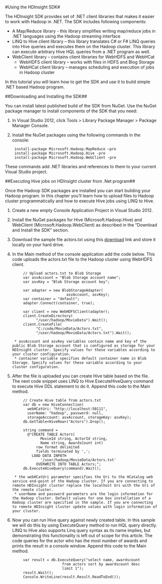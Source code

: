 <properties linkid="manage-services-hdinsight-using-sdk" urlDisplayName="Using the HDInsight SDK" pageTitle="How to use the HDInsight SDK - Windows Azure guidance" metaKeywords="hdinsight sdk, hdinsight .net, hdinsight .net azure" metaDescription="Learn how to use the .Net client SDK for HDInsight." umbracoNaviHide="0" disqusComments="1" writer="sburgess" editor="mollybos" manager="paulettm" />

<div chunk="../chunks/hdinsight-left-nav.md" />

#Using the HDInsight SDK#

The HDInsight SDK provides set of .NET client libraries that makes it easier to work with Hadoop in .NET. The SDK includes following components:

- 	A Map/Reduce library - this library simplifies writing map/reduce jobs in .NET languages using the Hadoop streaming interface
- 	LINQ to Hive client library – this library translates C# or F# LINQ queries into Hive queries and executes them on the Hadoop cluster. This library can execute arbitrary Hive HQL queries from a .NET program as well.
- 	WebClient library – contains client libraries for WebHDFS and WebHCat
	- 	WebHDFS client library – works with files in HDFS and Blog Storage
	- WebHCat client library – manages scheduling and execution of jobs in Hadoop cluster

In this tutorial you will learn how to get the SDK and use it to build simple .NET based Hadoop program.

##Downloading and Installing the SDK##

You can install latest published build of the SDK from NuGet. Use the NuGet package manager to install components of the SDK that you need:

1. In Visual Studio 2012, click Tools > Library Package Manager > Package Manager Console.
2. Install the NuGet packages using the following commands in the console:

		install-package Microsoft.Hadoop.MapReduce –pre
		install-package Microsoft.Hadoop.Hive -pre 
		install-package Microsoft.Hadoop.WebClient -pre 

These commands add .NET libraries and references to them to your current Visual Studio project.

##Executing Hive jobs on HDInsight cluster from .Net program##

Once the Hadoop SDK packages are installed you can start building your Hadoop program. In this chapter you’ll learn how to upload files to Hadoop cluster programmatically and how to execute Hive jobs using LINQ to Hive.

1. Create a new empty Console Application Project in Visual Studio 2012.
2. Install the NuGet packages for Hive (Microsoft.Hadoop.Hive) and WebClient (Microsoft.Hadoop.WebClient) as described in the “Download and Install the SDK” section. 
3. Download the sample file actors.txt using this [download](http://go.microsoft.com/fwlink/?LinkID=286223) link and store it locally on your hard drive.
4. In the Main method of the console application add the code below. This code uploads the actors.txt file to the Hadoop cluster using WebHDFS client.

            // Upload actors.txt to Blob Storage
            var asvAccount = "Blob Storage account name";
            var asvKey = "Blob Storage account key";

            var adapter = new BlobStorageAdapter(
                                asvAccount, asvKey);
            var container = "default";
            adapter.Connect(container, true);

            var client = new WebHDFSClient(adapter);
            client.CreateDirectory(
                  "/user/hadoop/MovieData").Wait();
            client.CreateFile(
                  "C:/code/MovieData/Actors.txt",
                  "/user/hadoop/MovieData/Actors.txt").Wait();

		* asvAccount and asvKey variables contain name and key of the public Blob Storage account that is configured as storage for your HDInsight cluster. Specify values for these variables according to your cluster configuration.
		* container variable specifies default container name in Blob Storage. Specify values for these variable according to your cluster configuration.

5. After the file is uploaded you can create Hive table based on the file. The next code snippet uses LINQ to Hive ExecuteHiveQuery command to execute Hive DDL statement to do it. Append this code to the Main method.

            // Create Hive table from actors.txt
            var db = new HiveConnection(
              webHCatUri: "http://localhost:50111",
              userName: "hadoop", password: null,
              storageAccount: asvAccount, storageKey: asvKey);
            db.GetTable<HiveRow>("Actors").Drop();

            string command = 
              @"CREATE TABLE Actors(
                    MovieId string, ActorId string,
                    Name string, AwardsCount int) 
                  row format delimited 
                  fields terminated by ',';
                LOAD DATA INPATH 
                    '/user/hadoop/MovieData/Actors.txt'
                  OVERWRITE INTO TABLE Actors;";
            db.ExecuteHiveQuery(command).Wait();

		* the webHCatUri parameter specifies the Uri to the HCatalog web service end-point of the Hadoop cluster. If you are connecting to remote HDInsight cluster replace the localhost Uri with the Uri of the remote cluster.
		* userName and password parameters are the login information for the Hadoop cluster. Default values for one box installation of a Hadoop cluster are specified in the sample. If you are connecting to remote HDInsight cluster update values with login information of your cluster.

6. Now you can run Hive query against newly created table. In this sample we will do this by using ExecuteQuery method to run HQL query directly. LINQ to Hive also supports Linq query syntax as its name implies, but demonstrating this functionality is left out of scope for this article. The code queries for the actor who has the most number of awards and prints the result in a console window. Append this code to the Main method.

            var result = db.ExecuteQuery("select name, awardscount
                              from actors sort by awardscount desc
                              limit 1");
            result.Wait();
            Console.WriteLine(result.Result.ReadToEnd());

